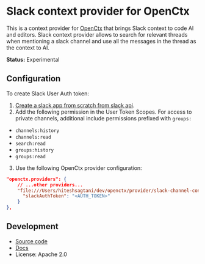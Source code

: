# Slack context provider for OpenCtx

This is a context provider for [OpenCtx](https://openctx.org) that brings Slack context to code AI and editors. Slack context provider allows to search for relevant threads when mentioning a slack channel and use all the messages in the thread as the context to AI.

**Status:** Experimental

## Configuration

To create Slack User Auth token:

1. [Create a slack app from scratch from slack api](https://api.slack.com/apps).
2. Add the following permission in the User Token Scopes. For access to private channels, additional include permissions prefixed with `groups:`
 - `channels:history`
 - `channels:read`
 - `search:read`
 - `groups:history`
 - `groups:read`
3. Use the following OpenCtx provider configuration:

```json
"openctx.providers": {
    // ...other providers...
    "file:///Users/hiteshsagtani/dev/openctx/provider/slack-channel-context/dist/bundle.js": {
      "slackAuthToken": "<AUTH_TOKEN>"
    }
},
```

## Development

- [Source code](https://sourcegraph.com/github.com/sourcegraph/openctx/-/tree/provider/linear)
- [Docs](https://openctx.org/docs/providers/linear)
- License: Apache 2.0
